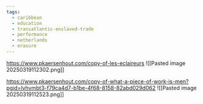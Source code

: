 ```yaml
---
tags:
  - caribbean
  - education
  - transatlantic-enslaved-trade
  - performance
  - netherlands
  - erasure
---
```

https://www.pkaersenhout.com/copy-of-les-eclaireurs
![[Pasted image 20250319112302.png]]

https://www.pkaersenhout.com/copy-of-what-a-piece-of-work-is-men?pgid=lvhvmbt3-f79ca4d7-b1be-4f68-8158-82abd029d062
![[Pasted image 20250319112523.png]]